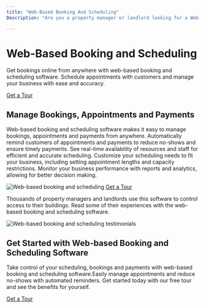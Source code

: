 ```yaml
---
title: "Web-Based Booking And Scheduling"
Description: "Are you a property manager or landlord looking for a Web-Based Booking and Scheduling solution to control access to your buildings? Learn how our platform can help you keep track of your tenants and members in a simple and efficient manner. Get started with web-based booking and scheduling today!"

---
```


<h1> Web-Based Booking and Scheduling</h1> 
<p> Get bookings online from anywhere with web-based booking and scheduling software. Schedule appointments with customers and manage your business with ease and accuracy. </p>
<a href="/get-a-tour" class="btn btn-primary">Get a Tour</a>
<h2>Manage Bookings, Appointments and Payments</h2> 
<p>Web-based booking and scheduling software makes it easy to manage bookings, appointments and payments from anywhere. Automatically remind customers of appointments and payments to reduce no-shows and ensure timely payments. See real-time availability of resources and staff for efficient and accurate scheduling. Customize your scheduling needs to fit your business, including setting appointment lengths and capacity restrictions. Monitor your business performance with reports and analytics, allowing for better decision making. </p>
<img src="bookingandscheduling.jpg" alt="Web-based booking and scheduling">
<a href="/get-a-tour" class="btn btn-primary">Get a Tour</a>
<p>Thousands of property managers and landlords use this software to control access to their buildings. Read some of their experiences with the web-based booking and scheduling software. </p>
<img src="testimonials.jpg" alt="Web-based booking and scheduling testimonials">
<h2>Get Started with Web-based Booking and Scheduling Software </h2>
<p>Take control of your scheduling, bookings and payments with web-based booking and scheduling software.Easily manage appointments and reduce no-shows with automated reminders. Get started today with our free tour and see the benefits for yourself. </p>
<a href="/get-a-tour" class="btn btn-primary">Get a Tour</a>
